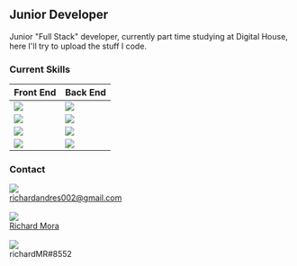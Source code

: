 ## Junior Developer
Junior "Full Stack" developer, currently part time studying at Digital House, here I'll try to upload the stuff I code.
### Current Skills

| Front End  | Back End |
| ------------- | ------------- |
| <img src="https://img.shields.io/badge/HTML5-E34F26?style=for-the-badge&logo=html5&logoColor=white"/>   | <img src="https://img.shields.io/badge/Java-ED8B00?style=for-the-badge&logo=java&logoColor=white"/>  |
| <img src="https://img.shields.io/badge/CSS3-1572B6?style=for-the-badge&logo=css3&logoColor=white"/>  | <img src="https://img.shields.io/badge/Spring-6DB33F?style=for-the-badge&logo=spring&logoColor=white"/>  |
| <img src="https://img.shields.io/badge/JavaScript-323330?style=for-the-badge&logo=javascript&logoColor=F7DF1E"/> | <img src="https://img.shields.io/badge/Spring_Boot-F2F4F9?style=for-the-badge&logo=spring-boot"/>  |
| <img src="https://img.shields.io/badge/React-20232A?style=for-the-badge&logo=react&logoColor=61DAFB"/>  | <img src="https://img.shields.io/badge/MySQL-005C84?style=for-the-badge&logo=mysql&logoColor=white"/>  |


### Contact
<img src="https://img.shields.io/badge/Gmail-D14836?style=for-the-badge&logo=gmail&logoColor=white"/> <br> richardandres002@gmail.com 
<br>
<br>
<img src="https://img.shields.io/badge/LinkedIn-0077B5?style=for-the-badge&logo=linkedin&logoColor=white"/> <br> 
<a href="https://www.linkedin.com/in/richard-mora/" target="_blank"> Richard Mora
</a> 
<br>
<br>
<img src="https://img.shields.io/badge/Discord-5865F2?style=for-the-badge&logo=discord&logoColor=white"/> <br> richardMR#8552

